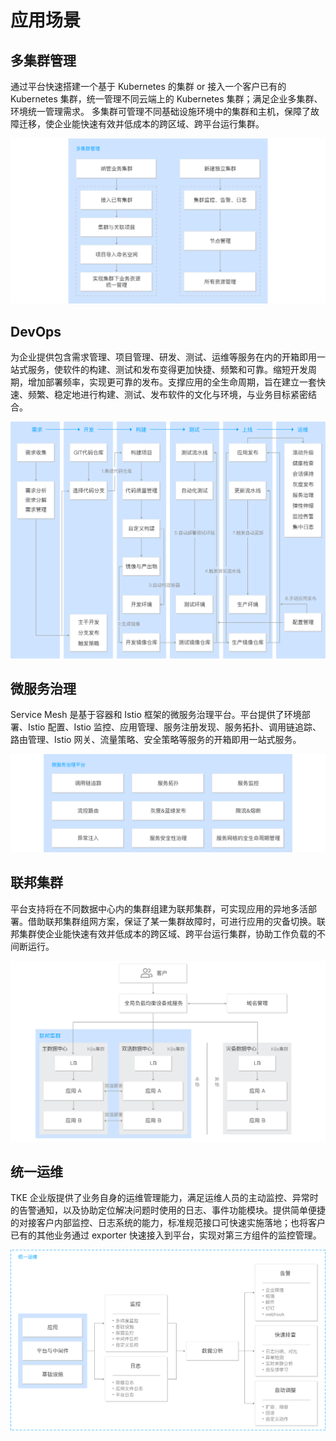# 应用场景



## 多集群管理
通过平台快速搭建一个基于 Kubernetes 的集群 or 接入一个客户已有的 Kubernetes 集群，统一管理不同云端上的 Kubernetes 集群；满足企业多集群、环境统一管理需求。
多集群可管理不同基础设施环境中的集群和主机，保障了故障迁移，使企业能快速有效并低成本的跨区域、跨平台运行集群。

![](../TKEEnterprise/多集群管理.svg)



## DevOps

为企业提供包含需求管理、项目管理、研发、测试、运维等服务在内的开箱即用一站式服务，使软件的构建、测试和发布变得更加快捷、频繁和可靠。缩短开发周期，增加部署频率，实现更可靠的发布。支撑应用的全生命周期，旨在建立一套快速、频繁、稳定地进行构建、测试、发布软件的文化与环境，与业务目标紧密结合。

![](../TKEEnterprise/DevOps.svg)



## 微服务治理

Service Mesh 是基于容器和 Istio 框架的微服务治理平台。平台提供了环境部署、Istio 配置、Istio 监控、应用管理、服务注册发现、服务拓扑、调用链追踪、路由管理、Istio 网关、流量策略、安全策略等服务的开箱即用一站式服务。

![](../TKEEnterprise/微服务治理.svg)



## 联邦集群

平台支持将在不同数据中心内的集群组建为联邦集群，可实现应用的异地多活部署。借助联邦集群组网方案，保证了某一集群故障时，可进行应用的灾备切换。联邦集群使企业能快速有效并低成本的跨区域、跨平台运行集群，协助工作负载的不间断运行。

![](../TKEEnterprise/联邦集群.svg)



## 统一运维

TKE 企业版提供了业务自身的运维管理能力，满足运维人员的主动监控、异常时的告警通知，以及协助定位解决问题时使用的日志、事件功能模块。提供简单便捷的对接客户内部监控、日志系统的能力，标准规范接口可快速实施落地；也将客户已有的其他业务通过 exporter 快速接入到平台，实现对第三方组件的监控管理。

![](../TKEEnterprise/统一运维.svg)